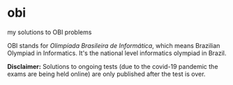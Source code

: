 # obi

my solutions to OBI problems

OBI stands for *Olimpíada Brasileira de Informática*, which means Brazilian Olympiad in Informatics. It's the national level informatics olympiad in Brazil.

**Disclaimer:** Solutions to ongoing tests (due to the covid-19 pandemic the exams are being held online) are only published after the test is over. 
